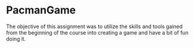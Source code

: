 # PacmanGame
The objective of this assignment was to utilize the skills and tools gained from the beginning of the course into creating a game and have a bit of fun doing it.
